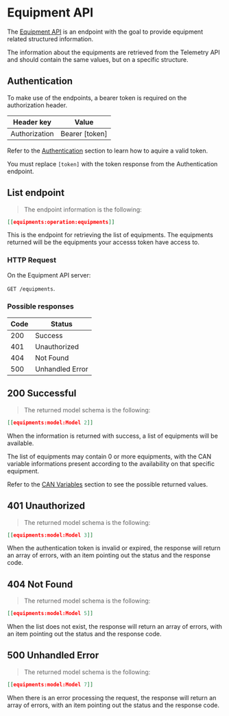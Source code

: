 # Equipment API

The [Equipment API](#equipment-api) is an endpoint with the goal to provide equipment related structured information.

The information about the equipments are retrieved from the Telemetry API and should contain the same values, but on a specific structure.

## Authentication

To make use of the endpoints, a bearer token is required on the authorization header.

Header key    | Value
------------- | -----
Authorization | Bearer [token]

Refer to the [Authentication](#authentication) section to learn how to aquire a valid token.

<aside class="notice">
You must replace <code>[token]</code> with the token response from the Authentication endpoint.
</aside>

## List endpoint


> The endpoint information is the following:

```json
[[equipments:operation:equipments]]
````

This is the endpoint for retrieving the list of equipments.
The equipments returned will be the equipments your accesss token have access to.

### HTTP Request
On the Equipment API server:

`GET /equipments`.

### Possible responses

Code | Status
---- | ------
200  | Success
401  | Unauthorized
404  | Not Found
500  | Unhandled Error


## 200 Successful

> The returned model schema is the following:

```json
[[equipments:model:Model 2]]
```

When the information is returned with success, a list of equipments will be available.

The list of equipments may contain 0 or more equipments, with the CAN variable
informations present according to the availability on that specific equipment.

Refer to the [CAN Variables](#can-variables) section to see the possible returned values.

## 401 Unauthorized

> The returned model schema is the following:

```json
[[equipments:model:Model 3]]
```

When the authentication token is invalid or expired, the response will return an array of errors, with an item pointing out the status and the response code.

## 404 Not Found

> The returned model schema is the following:

```json
[[equipments:model:Model 5]]
```

When the list does not exist, the response will return an array of errors, with an item pointing out the status and the response code.

## 500 Unhandled Error

> The returned model schema is the following:

```json
[[equipments:model:Model 7]]
```

When there is an error processing the request, the response will return an array of errors, with an item pointing out the status and the response code.

